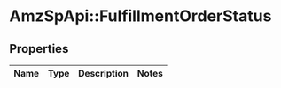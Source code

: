 # AmzSpApi::FulfillmentOrderStatus

## Properties
Name | Type | Description | Notes
------------ | ------------- | ------------- | -------------

